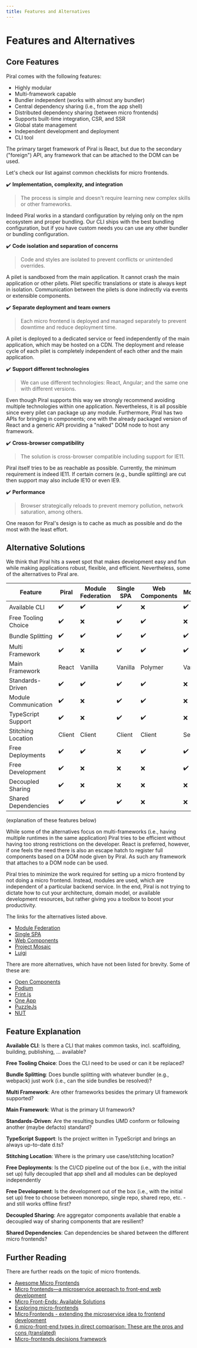 ```yaml
---
title: Features and Alternatives
---
```


# Features and Alternatives

## Core Features

Piral comes with the following features:

- Highly modular
- Multi-framework capable
- Bundler independent (works with almost any bundler)
- Central dependency sharing (i.e., from the app shell)
- Distributed dependency sharing (between micro frontends)
- Supports built-time integration, CSR, and SSR
- Global state management
- Independent development and deployment
- CLI tool

The primary target framework of Piral is React, but due to the secondary ("foreign") API, any framework that can be attached to the DOM can be used.

Let's check our list against common checklists for micro frontends.

✔️ **Implementation, complexity, and integration**

> The process is simple and doesn't require learning new complex skills or other frameworks.

Indeed Piral works in a standard configuration by relying only on the npm ecosystem and proper bundling. Our CLI ships with the best bundling configuration, but if you have custom needs you can use any other bundler or bundling configuration.

✔️ **Code isolation and separation of concerns**

> Code and styles are isolated to prevent conflicts or unintended overrides.

A pilet is sandboxed from the main application. It cannot crash the main application or other pilets. Pilet specific translations or state is always kept in isolation. Communication between the pilets is done indirectly via events or extensible components.

✔️ **Separate deployment and team owners**

> Each micro frontend is deployed and managed separately to prevent downtime and reduce deployment time.

A pilet is deployed to a dedicated service or feed independently of the main application, which may be hosted on a CDN. The deployment and release cycle of each pilet is completely independent of each other and the main application.

✔️ **Support different technologies**

> We can use different technologies: React, Angular; and the same one with different versions.

Even though Piral supports this way we strongly recommend avoiding multiple technologies within one application. Nevertheless, it is all possible since every pilet can package up any module. Furthermore, Piral has two APIs for bringing in components; one with the already packaged version of React and a generic API providing a "naked" DOM node to host any framework.

✔️ **Cross-browser compatibility**

> The solution is cross-browser compatible including support for IE11.

Piral itself tries to be as reachable as possible. Currently, the minimum requirement is indeed IE11. If certain corners (e.g., bundle splitting) are cut then support may also include IE10 or even IE9.

✔️ **Performance**

> Browser strategically reloads to prevent memory pollution, network saturation, among others.

One reason for Piral's design is to cache as much as possible and do the most with the least effort.

## Alternative Solutions

We think that Piral hits a sweet spot that makes development easy and fun while making applications robust, flexible, and efficient. Nevertheless, some of the alternatives to Piral are.

| Feature              | Piral  | Module Federation | Single SPA | Web Components | Mosaic   | Luigi   |
|----------------------|--------|-------------------|------------|----------------|----------|---------|
| Available CLI        | ✔️      | ✔️                 | ✔️          | ❌             | ✔️        | ❌       |
| Free Tooling Choice  | ✔️      | ❌                | ✔️          | ✔️              | ❌        | ❌      |
| Bundle Splitting     | ✔️      | ✔️                 | ✔️          | ✔️              | ✔️      | ❌        |
| Multi Framework      | ✔️      | ❌                | ✔️          | ✔️              | ✔️      | ✔️         |
| Main Framework       | React  | Vanilla           | Vanilla    | Polymer        | Vanilla  | Vanilla |
| Standards-Driven     | ✔️      | ✔️                 | ✔️          | ✔️              | ❌      | ❌       |
| Module Communication | ✔️      | ❌                | ✔️          | ✔️              | ❌      | ❌       |
| TypeScript Support   | ✔️      | ❌                | ✔️          | ✔️              | ❌      | ✔️        |
| Stitching Location   | Client | Client            | Client     | Client         | Server   | Client  |
| Free Deployments     | ✔️      | ✔️                 | ❌         | ✔️              | ✔️      | ✔️         |
| Free Development     | ✔️      | ❌                | ❌         | ❌              | ✔️      | ❌        ||
| Decoupled Sharing    | ✔️      | ❌                | ❌         | ❌              | ❌      | ❌       |
| Shared Dependencies  | ✔️      | ✔️                | ✔️          | ❌              | ❌      | ❌       |

(explanation of these features below)

While some of the alternatives focus on multi-frameworks (i.e., having multiple runtimes in the same application) Piral tries to be efficient without having too strong restrictions on the developer. React is preferred, however, if one feels the need there is also an escape hatch to register full components based on a DOM node given by Piral. As such any framework that attaches to a DOM node can be used.

Piral tries to minimize the work required for setting up a micro frontend by not doing a micro frontend. Instead, modules are used, which are independent of a particular backend service. In the end, Piral is not trying to dictate how to cut your architecture, domain model, or available development resources, but rather giving you a toolbox to boost your productivity.

The links for the alternatives listed above.

- [Module Federation](https://webpack.js.org)
- [Single SPA](https://single-spa.js.org)
- [Web Components](https://www.webcomponents.org)
- [Project Mosaic](https://www.mosaic9.org)
- [Luigi](https://github.com/SAP/luigi)

There are more alternatives, which have not been listed for brevity. Some of these are:

- [Open Components](https://opencomponents.github.io)
- [Podium](https://podium-lib.io)
- [Frint.js](https://frint.js.org)
- [One App](https://github.com/americanexpress/one-app)
- [PuzzleJs](https://github.com/puzzle-js/puzzle-js)
- [NUT](https://github.com/nut-project/nut)

## Feature Explanation

**Available CLI**: Is there a CLI that makes common tasks, incl. scaffolding, building, publishing, ... available?

**Free Tooling Choice**: Does the CLI need to be used or can it be replaced?

**Bundle Splitting**: Does bundle splitting with whatever bundler (e.g., webpack) just work (i.e., can the side bundles be resolved)?

**Multi Framework**: Are other frameworks besides the primary UI framework supported?

**Main Framework**: What is the primary UI framework?

**Standards-Driven**: Are the resulting bundles UMD conform or following another (maybe defacto) standard?

**TypeScript Support**: Is the project written in TypeScript and brings an always up-to-date d.ts?

**Stitching Location**: Where is the primary use case/stitching location?

**Free Deployments**: Is the CI/CD pipeline out of the box (i.e., with the initial set up) fully decoupled that app shell and all modules can be deployed independently

**Free Development**: Is the development out of the box (i.e., with the initial set up) free to choose between monorepo, single repo, shared repo, etc. - and still works offline first?

**Decoupled Sharing**: Are aggregator components available that enable a decoupled way of sharing components that are resilient?

**Shared Dependencies**: Can dependencies be shared between the different micro frontends?

## Further Reading

There are further reads on the topic of micro frontends.

- [Awesome Micro Frontends](https://github.com/rajasegar/awesome-micro-frontends)
- [Micro frontends—a microservice approach to front-end web development](https://medium.com/@tomsoderlund/micro-frontends-a-microservice-approach-to-front-end-web-development-f325ebdadc16)
- [Micro Front-Ends: Available Solutions](https://medium.embengineering.com/micro-front-ends-whats-the-best-solution-3bc31218eae4)
- [Exploring micro-frontends](https://medium.com/@benjamin.d.johnson/exploring-micro-frontends-87a120b3f71c)
- [Micro Frontends - extending the microservice idea to frontend development](https://micro-frontends.org)
- [6 micro-front-end types in direct comparison: These are the pros and cons (translated)](https://bit.ly/2K1zbu2)
- [Micro-frontends decisions framework](https://lucamezzalira.com/2019/12/22/micro-frontends-decisions-framework/)

